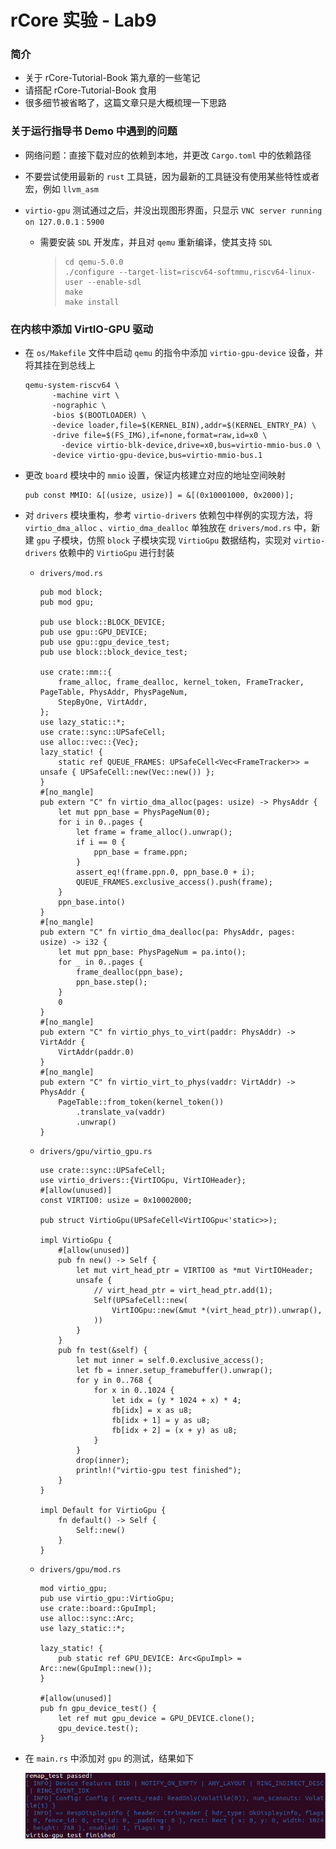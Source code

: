 # rCore 实验 - Lab9

### 简介

- 关于 rCore-Tutorial-Book 第九章的一些笔记
- 请搭配 rCore-Tutorial-Book 食用
- 很多细节被省略了，这篇文章只是大概梳理一下思路

### 关于运行指导书 Demo 中遇到的问题

- 网络问题：直接下载对应的依赖到本地，并更改 `Cargo.toml` 中的依赖路径

- 不要尝试使用最新的 `rust` 工具链，因为最新的工具链没有使用某些特性或者宏，例如 `llvm_asm`

- `virtio-gpu` 测试通过之后，并没出现图形界面，只显示 `VNC server running on 127.0.0.1：5900`

  - 需要安装 `SDL` 开发库，并且对 `qemu` 重新编译，使其支持 `SDL`

    > ```
    > cd qemu-5.0.0
    > ./configure --target-list=riscv64-softmmu,riscv64-linux-user --enable-sdl
    > make
    > make install
    > ```

### 在内核中添加 VirtIO-GPU 驱动

- 在 `os/Makefile` 文件中启动 `qemu` 的指令中添加 `virtio-gpu-device` 设备，并将其挂在到总线上

  ```
  qemu-system-riscv64 \
  		-machine virt \
  		-nographic \
  		-bios $(BOOTLOADER) \
  		-device loader,file=$(KERNEL_BIN),addr=$(KERNEL_ENTRY_PA) \
  		-drive file=$(FS_IMG),if=none,format=raw,id=x0 \
          -device virtio-blk-device,drive=x0,bus=virtio-mmio-bus.0 \
  		-device virtio-gpu-device,bus=virtio-mmio-bus.1
  ```

- 更改 `board` 模块中的 `mmio` 设置，保证内核建立对应的地址空间映射

  ```
  pub const MMIO: &[(usize, usize)] = &[(0x10001000, 0x2000)];
  ```

- 对 `drivers` 模块重构，参考 `virtio-drivers` 依赖包中样例的实现方法，将 `virtio_dma_alloc` 、`virtio_dma_dealloc` 单独放在 `drivers/mod.rs` 中，新建 `gpu` 子模块，仿照 `block` 子模块实现 `VirtioGpu` 数据结构，实现对 `virtio-drivers` 依赖中的 `VirtioGpu` 进行封装

  - `drivers/mod.rs`

    ```
    pub mod block;
    pub mod gpu;
    
    pub use block::BLOCK_DEVICE;
    pub use gpu::GPU_DEVICE;
    pub use gpu::gpu_device_test;
    pub use block::block_device_test;
    
    use crate::mm::{
        frame_alloc, frame_dealloc, kernel_token, FrameTracker, PageTable, PhysAddr, PhysPageNum,
        StepByOne, VirtAddr,
    };
    use lazy_static::*;
    use crate::sync::UPSafeCell;
    use alloc::vec::{Vec};
    lazy_static! {
        static ref QUEUE_FRAMES: UPSafeCell<Vec<FrameTracker>> = unsafe { UPSafeCell::new(Vec::new()) };
    }
    #[no_mangle]
    pub extern "C" fn virtio_dma_alloc(pages: usize) -> PhysAddr {
        let mut ppn_base = PhysPageNum(0);
        for i in 0..pages {
            let frame = frame_alloc().unwrap();
            if i == 0 {
                ppn_base = frame.ppn;
            }
            assert_eq!(frame.ppn.0, ppn_base.0 + i);
            QUEUE_FRAMES.exclusive_access().push(frame);
        }
        ppn_base.into()
    }
    #[no_mangle]
    pub extern "C" fn virtio_dma_dealloc(pa: PhysAddr, pages: usize) -> i32 {
        let mut ppn_base: PhysPageNum = pa.into();
        for _ in 0..pages {
            frame_dealloc(ppn_base);
            ppn_base.step();
        }
        0
    }
    #[no_mangle]
    pub extern "C" fn virtio_phys_to_virt(paddr: PhysAddr) -> VirtAddr {
        VirtAddr(paddr.0)
    }
    #[no_mangle]
    pub extern "C" fn virtio_virt_to_phys(vaddr: VirtAddr) -> PhysAddr {
        PageTable::from_token(kernel_token())
            .translate_va(vaddr)
            .unwrap()
    }
    ```

  - `drivers/gpu/virtio_gpu.rs`

    ```
    use crate::sync::UPSafeCell;
    use virtio_drivers::{VirtIOGpu, VirtIOHeader};
    #[allow(unused)]
    const VIRTIO0: usize = 0x10002000;
    
    pub struct VirtioGpu(UPSafeCell<VirtIOGpu<'static>>);
    
    impl VirtioGpu {
        #[allow(unused)]
        pub fn new() -> Self {
            let mut virt_head_ptr = VIRTIO0 as *mut VirtIOHeader;
            unsafe {
                // virt_head_ptr = virt_head_ptr.add(1);
                Self(UPSafeCell::new(
                    VirtIOGpu::new(&mut *(virt_head_ptr)).unwrap(),
                ))
            }
        }
        pub fn test(&self) {
            let mut inner = self.0.exclusive_access();
            let fb = inner.setup_framebuffer().unwrap();
            for y in 0..768 {
                for x in 0..1024 {
                    let idx = (y * 1024 + x) * 4;
                    fb[idx] = x as u8;
                    fb[idx + 1] = y as u8;
                    fb[idx + 2] = (x + y) as u8;
                }
            }
            drop(inner);
            println!("virtio-gpu test finished");
        }
    }
    
    impl Default for VirtioGpu {
        fn default() -> Self {
            Self::new()
        }
    }
    ```

  - `drivers/gpu/mod.rs`

    ```
    mod virtio_gpu;
    pub use virtio_gpu::VirtioGpu;
    use crate::board::GpuImpl;
    use alloc::sync::Arc;
    use lazy_static::*;
    
    lazy_static! {
        pub static ref GPU_DEVICE: Arc<GpuImpl> = Arc::new(GpuImpl::new());
    }
    
    #[allow(unused)]
    pub fn gpu_device_test() {
        let ref mut gpu_device = GPU_DEVICE.clone();
        gpu_device.test();
    }
    ```

- 在 `main.rs` 中添加对 `gpu` 的测试，结果如下

  <img src = "../assets/lab9/lab9res.png">